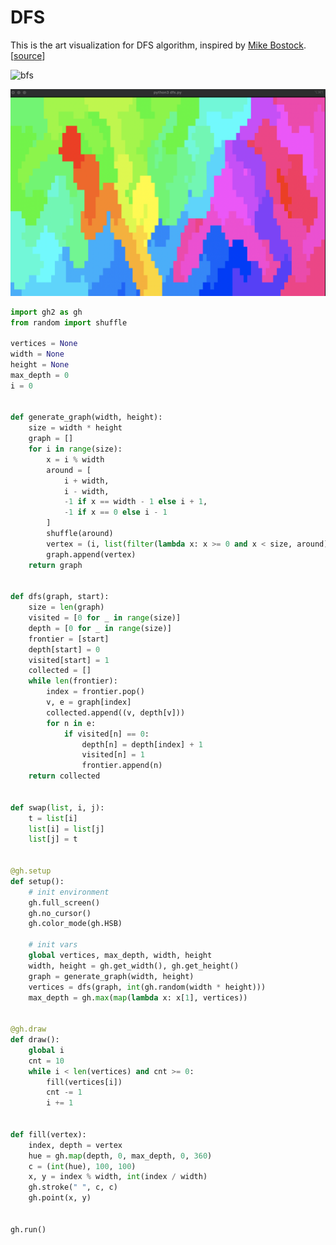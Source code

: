 # DFS

This is the art visualization for DFS algorithm, inspired by [Mike Bostock](https://bl.ocks.org/mbostock/11337835). [[source](../../examples/bfs.py)]

![bfs](https://raw.githubusercontent.com/charming-art/public-files/master/example_dfs.gif)

![bfs](https://raw.githubusercontent.com/charming-art/public-files/master/example_dfs.png)

```py
import gh2 as gh
from random import shuffle

vertices = None
width = None
height = None
max_depth = 0
i = 0


def generate_graph(width, height):
    size = width * height
    graph = []
    for i in range(size):
        x = i % width
        around = [
            i + width,
            i - width,
            -1 if x == width - 1 else i + 1,
            -1 if x == 0 else i - 1
        ]
        shuffle(around)
        vertex = (i, list(filter(lambda x: x >= 0 and x < size, around)))
        graph.append(vertex)
    return graph


def dfs(graph, start):
    size = len(graph)
    visited = [0 for _ in range(size)]
    depth = [0 for _ in range(size)]
    frontier = [start]
    depth[start] = 0
    visited[start] = 1
    collected = []
    while len(frontier):
        index = frontier.pop()
        v, e = graph[index]
        collected.append((v, depth[v]))
        for n in e:
            if visited[n] == 0:
                depth[n] = depth[index] + 1
                visited[n] = 1
                frontier.append(n)
    return collected


def swap(list, i, j):
    t = list[i]
    list[i] = list[j]
    list[j] = t


@gh.setup
def setup():
    # init environment
    gh.full_screen()
    gh.no_cursor()
    gh.color_mode(gh.HSB)

    # init vars
    global vertices, max_depth, width, height
    width, height = gh.get_width(), gh.get_height()
    graph = generate_graph(width, height)
    vertices = dfs(graph, int(gh.random(width * height)))
    max_depth = gh.max(map(lambda x: x[1], vertices))


@gh.draw
def draw():
    global i
    cnt = 10
    while i < len(vertices) and cnt >= 0:
        fill(vertices[i])
        cnt -= 1
        i += 1


def fill(vertex):
    index, depth = vertex
    hue = gh.map(depth, 0, max_depth, 0, 360)
    c = (int(hue), 100, 100)
    x, y = index % width, int(index / width)
    gh.stroke(" ", c, c)
    gh.point(x, y)


gh.run()
```
